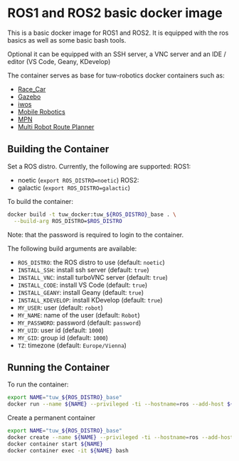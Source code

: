 # ROS1 and ROS2 basic docker image

This is a basic docker image for ROS1 and ROS2.
It is equipped with the ros basics as well as some basic bash tools.

Optional it can be equipped with an SSH server, a VNC server and an IDE / editor (VS Code, Geany, KDevelop)

The container serves as base for tuw-robotics docker containers such as:
* [Race_Car](../car)
* [Gazebo](../gazebo)
* [iwos](../iwos)
* [Mobile Robotics](../mobile_robotics)
* [MPN](../mpn)
* [Multi Robot Route Planner](../tuw_multi_robot)

## Building the Container
Set a ROS distro. Currently, the following are supported:
ROS1:
- noetic (`export ROS_DISTRO=noetic`)
ROS2:
- galactic (`export ROS_DISTRO=galactic`)

To build the container:
```bash
docker build -t tuw_docker:tuw_${ROS_DISTRO}_base . \
  --build-arg ROS_DISTRO=$ROS_DISTRO
```
Note: that the password is required to login to the container.

The following build arguments are available:
- `ROS_DISTRO`: the ROS distro to use (default: `noetic`)
- `INSTALL_SSH`: install ssh server (default: `true`)
- `INSTALL_VNC`: install turboVNC server (default: `true`)
- `INSTALL_CODE`: install VS Code (default: `true`)
- `INSTALL_GEANY`: install Geany (default: `true`)
- `INSTALL_KDEVELOP`: install KDevelop (default: `true`)
- `MY_USER`: user (default: `robot`)
- `MY_NAME`: name of the user (default: `Robot`)
- `MY_PASSWORD`: password (default: `password`)
- `MY_UID`: user id (default: `1000`)
- `MY_GID`: group id (default: `1000`)
- `TZ`: timezone (default: `Europe/Vienna`)

## Running the Container

To run the container:
```bash
export NAME="tuw_${ROS_DISTRO}_base"
docker run --name ${NAME} --privileged -ti --hostname=ros --add-host ${NAME}:127.0.0.1 --network="host" --env="DISPLAY" tuw_docker:${NAME}
```

Create a permanent container
```bash
export NAME="tuw_${ROS_DISTRO}_base"
docker create --name ${NAME} --privileged -ti --hostname=ros --add-host ${NAME}:127.0.0.1 --network="host" --env="DISPLAY" tuw_docker:${NAME}
docker container start ${NAME}
docker container exec -it ${NAME} bash
```
